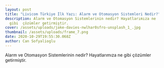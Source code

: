```yaml
---
layout: post
title: "Livicom Türkiye İlk Yazı: Alarm ve Otomasyon Sistemleri Nedir?"
description: Alarm ve Otomasyon Sistemlerinin nedir? Hayatlarımıza ne
  gibi  çözümler getirmiştir.
cover: /assets/uploads/jake-davies-nwlhar0sfro-unsplash_1_.jpg
thumbnail: /assets/uploads/frame_7.png
date: 2020-10-29T19:55:30.068Z
author: Can Sofyalioglu
---
```

Alarm ve Otomasyon Sistemlerinin nedir? Hayatlarımıza ne gibi  çözümler getirmiştir.